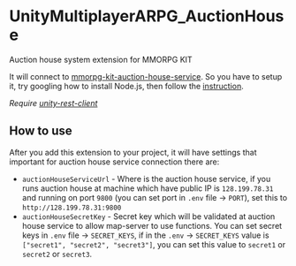 # UnityMultiplayerARPG_AuctionHouse
Auction house system extension for MMORPG KIT

It will connect to [mmorpg-kit-auction-house-service](https://github.com/insthync/mmorpg-kit-auction-house-service). So you have to setup it, try googling how to install Node.js, then follow the [instruction](https://github.com/insthync/mmorpg-kit-auction-house-service/blob/main/README.md).

*Require [unity-rest-client](https://github.com/insthync/unity-rest-client)*

## How to use

After you add this extension to your project, it will have settings that important for auction house service connection there are:

- `auctionHouseServiceUrl` - Where is the auction house service, if you runs auction house at machine which have public IP is `128.199.78.31` and running on port `9800` (you can set port in `.env` file -> `PORT`), set this to `http://128.199.78.31:9800`
- `auctionHouseSecretKey` - Secret key which will be validated at auction house service to allow map-server to use functions. You can set secret keys in `.env` file -> `SECRET_KEYS`, if in the `.env` -> `SECRET_KEYS` value is `["secret1", "secret2", "secret3"]`, you can set this value to `secret1` or `secret2` or `secret3`.
